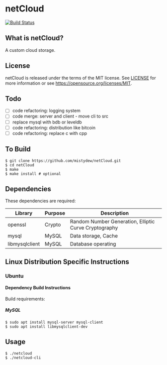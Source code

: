 # netCloud

[![Build Status](https://travis-ci.org/mistydew/netCloud.svg?branch=master)](https://travis-ci.org/mistydew/netCloud)

## What is netCloud?

A custom cloud storage.

## License

netCloud is released under the terms of the MIT license.
See [LICENSE](LICENSE) for more information or see https://opensource.org/licenses/MIT.

## Todo

- [ ] code refactoring: logging system
- [ ] code merge: server and client - move cli to src
- [ ] replace mysql with bdb or leveldb
- [ ] code refactoring: distribution like bitcoin
- [ ] code refactoring: replace c with cpp

## To Build

```
$ git clone https://github.com/mistydew/netCloud.git
$ cd netCloud
$ make
$ make install # optional
```

## Dependencies

These dependencies are required:

Library        | Purpose | Description
---------------|---------|-------------
openssl        | Crypto  | Random Number Generation, Elliptic Curve Cryptography
mysql          | MySQL   | Data storage, Cache
libmysqlclient | MySQL   | Database operating

## Linux Distribution Specific Instructions

### Ubuntu

#### Dependency Build Instructions

Build requirements:

##### MySQL

```
$ sudo apt install mysql-server mysql-client
$ sudo apt install libmysqlclient-dev
```

## Usage

```
$ ./netcloud
$ ./netcloud-cli
```

